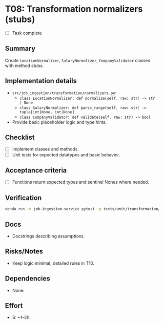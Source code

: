 # T08: Transformation normalizers (stubs)

- [ ] Task complete

## Summary
Create `LocationNormalizer`, `SalaryNormalizer`, `CompanyValidator` classes with method stubs.

## Implementation details
- `src/job_ingestion/transformation/normalizers.py`:
  - `class LocationNormalizer: def normalize(self, raw: str) -> str | None`
  - `class SalaryNormalizer: def parse_range(self, raw: str) -> tuple[int|None, int|None]`
  - `class CompanyValidator: def validate(self, raw: str) -> bool`
- Provide basic placeholder logic and type hints.

## Checklist
- [ ] Implement classes and methods.
- [ ] Unit tests for expected datatypes and basic behavior.

## Acceptance criteria
- [ ] Functions return expected types and sentinel Nones where needed.

## Verification
```bash
conda run -n job-ingestion-service pytest -q tests/unit/transformation/test_normalizers.py
```

## Docs
- Docstrings describing assumptions.

## Risks/Notes
- Keep logic minimal; detailed rules in T10.

## Dependencies
- None.

## Effort
- S: ~1–2h.
